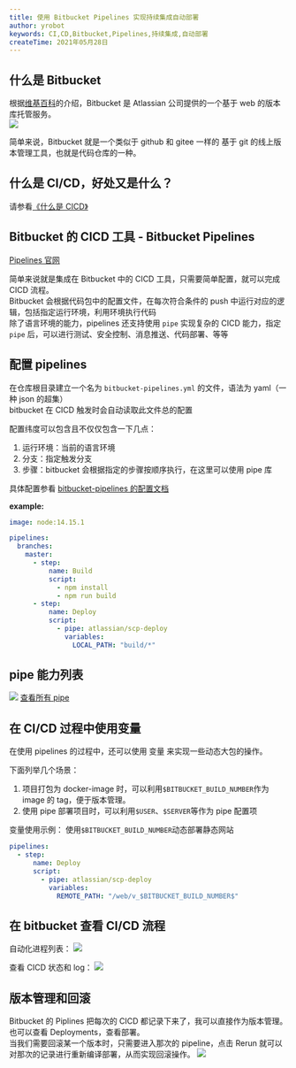 ```yaml
---
title: 使用 Bitbucket Pipelines 实现持续集成自动部署
author: yrobot
keywords: CI,CD,Bitbucket,Pipelines,持续集成,自动部署
createTime: 2021年05月28日
---
```




## 什么是 Bitbucket

根据[维基百科](https://zh.wikipedia.org/wiki/Bitbucket)的介绍，Bitbucket 是 Atlassian 公司提供的一个基于 web 的版本库托管服务。  
![](https://images.yrobot.top/2021-05-28/hTyxaV-16-14-43.png)

简单来说，Bitbucket 就是一个类似于 github 和 gitee 一样的 基于 git 的线上版本管理工具，也就是代码仓库的一种。



## 什么是 CI/CD，好处又是什么？

请参看[《什么是 CICD》](../什么是CICD)



## Bitbucket 的 CICD 工具 - Bitbucket Pipelines

[Pipelines 官网](https://bitbucket.org/product/zh/features/pipelines)

简单来说就是集成在 Bitbucket 中的 CICD 工具，只需要简单配置，就可以完成 CICD 流程。  
Bitbucket 会根据代码包中的配置文件，在每次符合条件的 push 中运行对应的逻辑，包括指定运行环境，利用环境执行代码  
除了语言环境的能力，pipelines 还支持使用 `pipe` 实现复杂的 CICD 能力，指定 `pipe` 后，可以进行测试、安全控制、消息推送、代码部署、等等



## 配置 pipelines

在仓库根目录建立一个名为 `bitbucket-pipelines.yml` 的文件，语法为 yaml（一种 json 的超集）  
bitbucket 在 CICD 触发时会自动读取此文件总的配置

配置纬度可以包含且不仅仅包含一下几点：

1. 运行环境：当前的语言环境
2. 分支：指定触发分支
3. 步骤：bitbucket 会根据指定的步骤按顺序执行，在这里可以使用 pipe 库

具体配置参看 [bitbucket-pipelines 的配置文档](https://support.atlassian.com/bitbucket-cloud/docs/configure-bitbucket-pipelinesyml/)

**example:**

```yml
image: node:14.15.1

pipelines:
  branches:
    master:
      - step:
          name: Build
          script:
            - npm install
            - npm run build
      - step:
          name: Deploy
          script:
            - pipe: atlassian/scp-deploy
              variables:
                LOCAL_PATH: "build/*"
```



## pipe 能力列表

![](https://images.yrobot.top/2021-05-28/lHUyJN-17-30-34.png)
[查看所有 pipe](https://bitbucket.org/product/zh/features/pipelines/integrations)



## 在 CI/CD 过程中使用变量

在使用 pipelines 的过程中，还可以使用 变量 来实现一些动态大包的操作。

下面列举几个场景：

1. 项目打包为 docker-image 时，可以利用`$BITBUCKET_BUILD_NUMBER`作为 image 的 tag，便于版本管理。
2. 使用 pipe 部署项目时，可以利用`$USER`、`$SERVER`等作为 pipe 配置项

变量使用示例：
使用`$BITBUCKET_BUILD_NUMBER`动态部署静态网站

```yml
pipelines:
  - step:
      name: Deploy
      script:
        - pipe: atlassian/scp-deploy
          variables:
            REMOTE_PATH: "/web/v_$BITBUCKET_BUILD_NUMBER$"
```



## 在 bitbucket 查看 CI/CD 流程

自动化进程列表：
![](https://images.yrobot.top/2021-05-28/ua3wLp-20-11-55.jpg)

查看 CICD 状态和 log：
![](https://images.yrobot.top/2021-05-28/53OddV-17-37-44.jpg)



## 版本管理和回滚

Bitbucket 的 Piplines 把每次的 CICD 都记录下来了，我可以直接作为版本管理。也可以查看 Deployments，查看部署。  
当我们需要回滚某一个版本时，只需要进入那次的 pipeline，点击 Rerun 就可以对那次的记录进行重新编译部署，从而实现回滚操作。
![](https://images.yrobot.top/2021-05-28/syxPYz-17-41-08.jpg)
